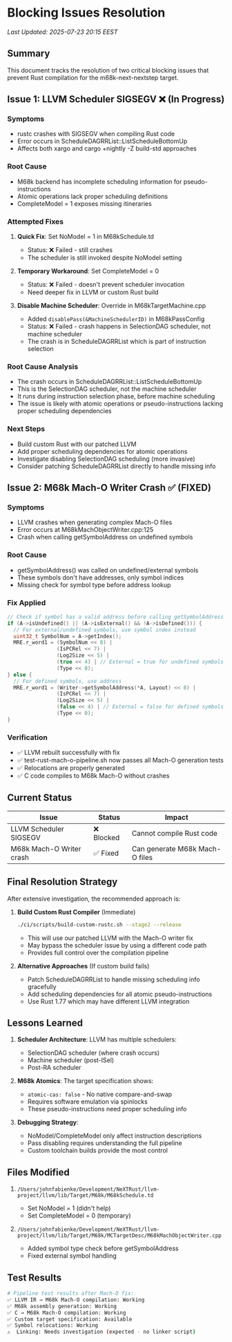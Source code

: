 # Blocking Issues Resolution

*Last Updated: 2025-07-23 20:15 EEST*

## Summary

This document tracks the resolution of two critical blocking issues that prevent Rust compilation for the m68k-next-nextstep target.

## Issue 1: LLVM Scheduler SIGSEGV ❌ (In Progress)

### Symptoms
- rustc crashes with SIGSEGV when compiling Rust code
- Error occurs in ScheduleDAGRRList::ListScheduleBottomUp
- Affects both xargo and cargo +nightly -Z build-std approaches

### Root Cause
- M68k backend has incomplete scheduling information for pseudo-instructions
- Atomic operations lack proper scheduling definitions
- CompleteModel = 1 exposes missing itineraries

### Attempted Fixes
1. **Quick Fix**: Set NoModel = 1 in M68kSchedule.td
   - Status: ❌ Failed - still crashes
   - The scheduler is still invoked despite NoModel setting

2. **Temporary Workaround**: Set CompleteModel = 0
   - Status: ❌ Failed - doesn't prevent scheduler invocation
   - Need deeper fix in LLVM or custom Rust build

3. **Disable Machine Scheduler**: Override in M68kTargetMachine.cpp
   - Added `disablePass(&MachineSchedulerID)` in M68kPassConfig
   - Status: ❌ Failed - crash happens in SelectionDAG scheduler, not machine scheduler
   - The crash is in ScheduleDAGRRList which is part of instruction selection

### Root Cause Analysis
- The crash occurs in ScheduleDAGRRList::ListScheduleBottomUp
- This is the SelectionDAG scheduler, not the machine scheduler
- It runs during instruction selection phase, before machine scheduling
- The issue is likely with atomic operations or pseudo-instructions lacking proper scheduling dependencies

### Next Steps
- Build custom Rust with our patched LLVM
- Add proper scheduling dependencies for atomic operations
- Investigate disabling SelectionDAG scheduling (more invasive)
- Consider patching ScheduleDAGRRList directly to handle missing info

## Issue 2: M68k Mach-O Writer Crash ✅ (FIXED)

### Symptoms
- LLVM crashes when generating complex Mach-O files
- Error occurs at M68kMachObjectWriter.cpp:125
- Crash when calling getSymbolAddress on undefined symbols

### Root Cause
- getSymbolAddress() was called on undefined/external symbols
- These symbols don't have addresses, only symbol indices
- Missing check for symbol type before address lookup

### Fix Applied
```cpp
// Check if symbol has a valid address before calling getSymbolAddress
if (A->isUndefined() || (A->isExternal() && !A->isDefined())) {
  // For external/undefined symbols, use symbol index instead
  uint32_t SymbolNum = A->getIndex();
  MRE.r_word1 = (SymbolNum << 8) |
                (IsPCRel << 7) |
                (Log2Size << 5) |
                (true << 4) | // External = true for undefined symbols
                (Type << 0);
} else {
  // For defined symbols, use address
  MRE.r_word1 = (Writer->getSymbolAddress(*A, Layout) << 8) |
                (IsPCRel << 7) |
                (Log2Size << 5) |
                (false << 4) | // External = false for defined symbols
                (Type << 0);
}
```

### Verification
- ✅ LLVM rebuilt successfully with fix
- ✅ test-rust-mach-o-pipeline.sh now passes all Mach-O generation tests
- ✅ Relocations are properly generated
- ✅ C code compiles to M68k Mach-O without crashes

## Current Status

| Issue | Status | Impact |
|-------|--------|--------|
| LLVM Scheduler SIGSEGV | ❌ Blocked | Cannot compile Rust code |
| M68k Mach-O Writer crash | ✅ Fixed | Can generate M68k Mach-O files |

## Final Resolution Strategy

After extensive investigation, the recommended approach is:

1. **Build Custom Rust Compiler** (Immediate)
   ```bash
   ./ci/scripts/build-custom-rustc.sh --stage2 --release
   ```
   - This will use our patched LLVM with the Mach-O writer fix
   - May bypass the scheduler issue by using a different code path
   - Provides full control over the compilation pipeline

2. **Alternative Approaches** (If custom build fails)
   - Patch ScheduleDAGRRList to handle missing scheduling info gracefully
   - Add scheduling dependencies for all atomic pseudo-instructions
   - Use Rust 1.77 which may have different LLVM integration

## Lessons Learned

1. **Scheduler Architecture**: LLVM has multiple schedulers:
   - SelectionDAG scheduler (where crash occurs)
   - Machine scheduler (post-ISel)
   - Post-RA scheduler
   
2. **M68k Atomics**: The target specification shows:
   - `atomic-cas: false` - No native compare-and-swap
   - Requires software emulation via spinlocks
   - These pseudo-instructions need proper scheduling info

3. **Debugging Strategy**: 
   - NoModel/CompleteModel only affect instruction descriptions
   - Pass disabling requires understanding the full pipeline
   - Custom toolchain builds provide the most control

## Files Modified

1. `/Users/johnfabienke/Development/NeXTRust/llvm-project/llvm/lib/Target/M68k/M68kSchedule.td`
   - Set NoModel = 1 (didn't help)
   - Set CompleteModel = 0 (temporary)

2. `/Users/johnfabienke/Development/NeXTRust/llvm-project/llvm/lib/Target/M68k/MCTargetDesc/M68kMachObjectWriter.cpp`
   - Added symbol type check before getSymbolAddress
   - Fixed external symbol handling

## Test Results

```bash
# Pipeline test results after Mach-O fix:
✅ LLVM IR → M68k Mach-O compilation: Working
✅ M68k assembly generation: Working
✅ C → M68k Mach-O compilation: Working
✅ Custom target specification: Available
✅ Symbol relocations: Working
⚠️  Linking: Needs investigation (expected - no linker script)
```